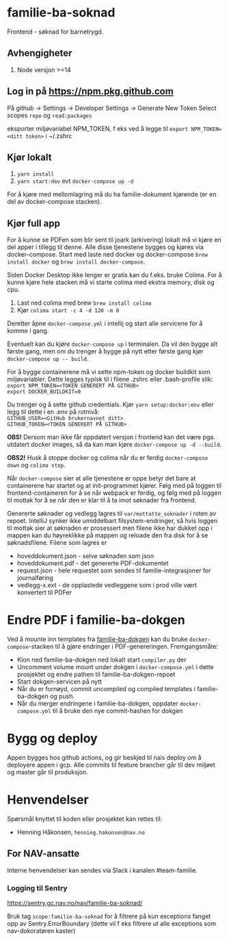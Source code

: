 # familie-ba-soknad

Frontend - søknad for barnetrygd.

## Avhengigheter
1. Node versjon >=14


## Log in på https://npm.pkg.github.com
På github -> Settings -> Developer Settings -> Generate New Token
Select scopes `repo` og `read:packages`

eksporter miljøvariabel NPM_TOKEN, f eks ved å legge til 
`export NPM_TOKEN=<ditt token>` i ~/.zshrc

## Kjør lokalt

1. `yarn install`
2. `yarn start:dev` evt `docker-compose up -d`

For å kjøre med mellomlagring må du ha familie-dokument kjørende (er en del av docker-compose stacken). 

## Kjør full app
For å kunne se PDFen som blir sent til joark (arkivering) lokalt må vi kjøre en del apper i tillegg til denne.
Alle disse tjenestene bygges og kjøres via docker-compose. Start med laste ned docker og docker-compose `brew install docker` og `brew install docker-compose`. 

Siden Docker Desktop ikke lenger er gratis kan du f.eks. bruke Colima. For å kunne kjøre hele stacken må vi starte colima med ekstra memory, disk og cpu.
1. Last ned colima med brew `brew install colima`
2. Kjør `colima start -c 4 -d 120 -m 8`

Deretter åpne `docker-compose.yml`
i intellij og start alle servicene for å komme i gang. 

Eventuelt kan du kjøre `docker-compose up` i terminalen. Da vil den bygge alt første gang, men om du trenger å bygge på nytt etter første gang kjør 
`docker-compose up -- build`. 

For å bygge containerene må vi sette npm-token og docker buildkit som miljøvariabler. Dette legges typisk til i filene .zshrc eller .bash-profile slik:\
`export NPM_TOKEN=<TOKEN GENERERT PÅ GITHUB>`\
`export DOCKER_BUILDKIT=0`

Du trenger og å sette github credentials. Kjør `yarn setup:docker:env` eller legg til dette i en .env på rotnivå:\
`GITHUB_USER=<GitHub brukernavnet ditt>`\
`GITHUB_TOKEN=<TOKEN GENERERT PÅ GITHUB>`

**OBS!** Dersom man ikke får oppdatert versjon i frontend kan det være pga. utdatert docker images, så da kan man kjøre `docker-compose up -d --build`.

**OBS2!** Husk å stoppe docker og colima når du er ferdig `docker-compose down` og `colima stop`.

Når `docker-compose` sier at alle tjenestene er oppe betyr det bare at containerene har startet og at init-programmet
kjører. Følg med på loggen til frontend-containeren for å se når webpack er ferdig, og følg med på loggen til mottak
for å se når den er klar til å ta imot søknader fra frontend.

Genererte søknader og vedlegg lagres til `var/mottatte_soknader` i roten av repoet. IntelliJ synker ikke umiddelbart
filsystem-endringer, så hvis loggen til mottak sier at søknaden er prosessert men filene ikke har dukket opp i mappen
kan du høyreklikke på mappen og reloade den fra disk for å se søknadsfilene. Filene som lagres er

* hoveddokument.json - selve søknaden som json
* hoveddokument.pdf - det genererte PDF-dokumentet
* request.json - hele requestet som sendes til familie-integrasjoner for journalføring
* vedlegg-x.ext - de opplastede vedleggene som i prod ville vært konvertert til PDFer

# Endre PDF i familie-ba-dokgen
Ved å mounte inn templates fra [familie-ba-dokgen](https://github.com/navikt/familie-ba-dokgen) kan du bruke
`docker-compose`-stacken til å gjøre endringer i PDF-genereringen. Fremgangsmåte:

* Klon ned familie-ba-dokgen ned lokalt start `compiler.py` der
* Uncomment volume mount under dokgen i `docker-compose.yml` i dette prosjektet og endre pathen til familie-ba-dokgen-repoet
* Start dokgen-servicen på nytt
* Når du er fornøyd, commit uncompiled og compiled templates i familie-ba-dokgen og push.
* Når du merger endringene i familie-ba-dokgen, oppdater `docker-compose.yml` til å bruke den nye commit-hashen for dokgen

# Bygg og deploy
Appen bygges hos github actions, og gir beskjed til nais deploy om å deployere appen i gcp. Alle commits til feature brancher går til dev miljøet og master går til produksjon.

# Henvendelser

Spørsmål knyttet til koden eller prosjektet kan rettes til:

* Henning Håkonsen, `henning.hakonsen@nav.no`

## For NAV-ansatte

Interne henvendelser kan sendes via Slack i kanalen #team-familie.


### Logging til Sentry
https://sentry.gc.nav.no/nav/familie-ba-soknad/

Bruk tag ``` scope:familie-ba-soknad ``` for å filtrere på kun exceptions fanget opp av Sentry.ErrorBoundary (dette vil f eks filtrere ut alle exceptions som nav-dokoratøren kaster)

